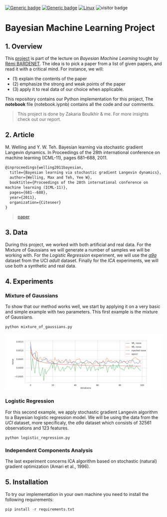 [![Generic badge](https://img.shields.io/badge/Made_With-Python-<COLOR>.svg)](https://shields.io/)
[![Generic badge](https://img.shields.io/badge/ALGO-SGLD-red.svg)](https://shields.io/)
[![Linux](https://svgshare.com/i/Zhy.svg)](https://svgshare.com/i/Zhy.svg)
![visitor badge](https://visitor-badge.glitch.me/badge?page_id=o-ikne.BML-Project)

# **Bayesian Machine Learning Project**

## **1. Overview**
This [project](https://github.com/rbardenet/bml-course/blob/m2-lille/projects/papers.pdf) is part of the lecture on *Bayesian Machine Learning* tought by [Rémi BARDENET](https://rbardenet.github.io/). The idea is to pick a paper from a list of given papers, and read it with a critical mind. For instance, we will:
- (1) explain the contents of the paper
- (2) emphasize the strong and weak points of the paper
- (3) apply it to real data of our choice when applicable.

This repository contains our Python implementation for this project, The **notebook** file (notebook.iypnb) contains all the code and our comments.
>This project is done by Zakaria Boulkhir \& me. For more insights check out our report.

## **2. Article**
M. Welling and Y. W. Teh. Bayesian learning via stochastic gradient Langevin
dynamics. In Proceedings of the 28th international conference on machine learning
(ICML-11), pages 681–688, 2011. 

```
@inproceedings{welling2011bayesian,
  title={Bayesian learning via stochastic gradient Langevin dynamics},
  author={Welling, Max and Teh, Yee W},
  booktitle={Proceedings of the 28th international conference on machine learning (ICML-11)},
  pages={681--688},
  year={2011},
  organization={Citeseer}
}
```
>[paper](http://people.ee.duke.edu/~lcarin/398_icmlpaper.pdf)

## **3. Data**
During this project, we worked with both artificial and real data. For the Mixture of Gaussians we will generate a number of samples we will be working with. For the *Logistic Regression* experiment, we will use the [*a9a*](https://www.openml.org/d/1430) dataset from the UCI *adult* dataset. Finally for the *ICA* experiments, we will use both a synthetic and real data.

## **4. Experiments**

### **Mixture of Gaussians**
To show that our method works well, we start by applying it on a very basic and simple example with two parameters. This first example is the mixture of Gaussians.
```
python mixture_of_gaussians.py
```
![Mixture of Gaussians](images/mixture_of_gaussians.png)

### **Logistic Regression**
For this second example, we apply stochastic gradient Langevin algorithm to a Bayesian logistic regression model.
We will be using the data from the *UCI* dataset, more specificaly, the *a9a* dataset which consists of 32561 observations and 123 features.
```
python logistic_regression.py
```

### **Independent Components Analysis**
The last experiment concerns ICA algorithm based on stochastic (natural) gradient optimization (Amari et al., 1996).

## **5. Installation**

To try our implementation in your own machine you need to install the following requirements:

```python
pip install -r requirements.txt
```
